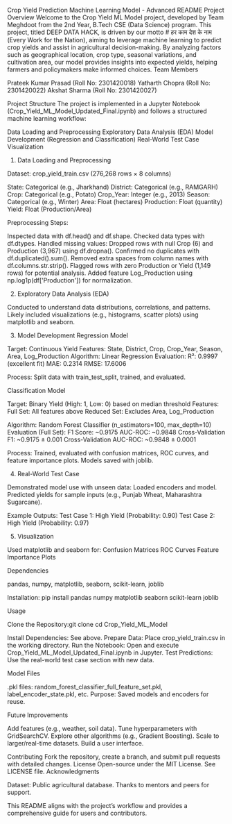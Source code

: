 Crop Yield Prediction Machine Learning Model - Advanced README
Project Overview
Welcome to the Crop Yield ML Model project, developed by Team Meghdoot from the 2nd Year, B.Tech CSE (Data Science) program. This project, titled DEEP DATA HACK, is driven by our motto # हर काम देश के नाम (Every Work for the Nation), aiming to leverage machine learning to predict crop yields and assist in agricultural decision-making. By analyzing factors such as geographical location, crop type, seasonal variations, and cultivation area, our model provides insights into expected yields, helping farmers and policymakers make informed choices.
Team Members

Prateek Kumar Prasad (Roll No: 2301420018)
Yatharth Chopra (Roll No: 2301420022)
Akshat Sharma (Roll No: 2301420027)

Project Structure
The project is implemented in a Jupyter Notebook (Crop_Yield_ML_Model_Updated_Final.ipynb) and follows a structured machine learning workflow:

Data Loading and Preprocessing
Exploratory Data Analysis (EDA)
Model Development (Regression and Classification)
Real-World Test Case
Visualization

1. Data Loading and Preprocessing

Dataset: crop_yield_train.csv (276,268 rows × 8 columns)

State: Categorical (e.g., Jharkhand)
District: Categorical (e.g., RAMGARH)
Crop: Categorical (e.g., Potato)
Crop_Year: Integer (e.g., 2013)
Season: Categorical (e.g., Winter)
Area: Float (hectares)
Production: Float (quantity)
Yield: Float (Production/Area)


Preprocessing Steps:

Inspected data with df.head() and df.shape.
Checked data types with df.dtypes.
Handled missing values: Dropped rows with null Crop (6) and Production (3,967) using df.dropna().
Confirmed no duplicates with df.duplicated().sum().
Removed extra spaces from column names with df.columns.str.strip().
Flagged rows with zero Production or Yield (1,149 rows) for potential analysis.
Added feature Log_Production using np.log1p(df['Production']) for normalization.



2. Exploratory Data Analysis (EDA)

Conducted to understand data distributions, correlations, and patterns.
Likely included visualizations (e.g., histograms, scatter plots) using matplotlib and seaborn.

3. Model Development
Regression Model

Target: Continuous Yield
Features: State, District, Crop, Crop_Year, Season, Area, Log_Production
Algorithm: Linear Regression
Evaluation:
R²: 0.9997 (excellent fit)
MAE: 0.2314
RMSE: 17.6006


Process: Split data with train_test_split, trained, and evaluated.

Classification Model

Target: Binary Yield (High: 1, Low: 0) based on median threshold
Features:
Full Set: All features above
Reduced Set: Excludes Area, Log_Production


Algorithm: Random Forest Classifier (n_estimators=100, max_depth=10)
Evaluation (Full Set):
F1 Score: ~0.9175
AUC-ROC: ~0.9848
Cross-Validation F1: ~0.9175 ± 0.001
Cross-Validation AUC-ROC: ~0.9848 ± 0.0001


Process: Trained, evaluated with confusion matrices, ROC curves, and feature importance plots. Models saved with joblib.

4. Real-World Test Case

Demonstrated model use with unseen data:
Loaded encoders and model.
Predicted yields for sample inputs (e.g., Punjab Wheat, Maharashtra Sugarcane).


Example Outputs:
Test Case 1: High Yield (Probability: 0.90)
Test Case 2: High Yield (Probability: 0.97)



5. Visualization

Used matplotlib and seaborn for:
Confusion Matrices
ROC Curves
Feature Importance Plots



Dependencies

pandas, numpy, matplotlib, seaborn, scikit-learn, joblib

Installation:
pip install pandas numpy matplotlib seaborn scikit-learn joblib

Usage

Clone the Repository:git clone <repository-url>
cd Crop_Yield_ML_Model


Install Dependencies: See above.
Prepare Data: Place crop_yield_train.csv in the working directory.
Run the Notebook: Open and execute Crop_Yield_ML_Model_Updated_Final.ipynb in Jupyter.
Test Predictions: Use the real-world test case section with new data.

Model Files

.pkl files: random_forest_classifier_full_feature_set.pkl, label_encoder_state.pkl, etc.
Purpose: Saved models and encoders for reuse.

Future Improvements

Add features (e.g., weather, soil data).
Tune hyperparameters with GridSearchCV.
Explore other algorithms (e.g., Gradient Boosting).
Scale to larger/real-time datasets.
Build a user interface.

Contributing
Fork the repository, create a branch, and submit pull requests with detailed changes.
License
Open-source under the MIT License. See LICENSE file.
Acknowledgments

Dataset: Public agricultural database.
Thanks to mentors and peers for support.

This README aligns with the project’s workflow and provides a comprehensive guide for users and contributors.
